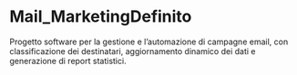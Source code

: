 # Mail_MarketingDefinito
Progetto software per la gestione e l’automazione di campagne email, con classificazione dei destinatari, aggiornamento dinamico dei dati e generazione di report statistici.
